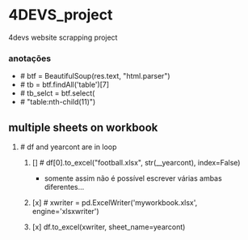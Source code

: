# 4DEVS_project

4devs website scrapping project

### anotações

-   \# btf = BeautifulSoup(res.text, "html.parser")
-   \# tb = btf.findAll('table')[7]
-   \# tb_selct = btf.select(
-   \# "table:nth-child(11)")

## multiple sheets on workbook

1. \# df and yearcont are in loop

    1. [] \# df[0].to_excel("football.xlsx", str(\_\_yearcont), index=False)

        - somente assim não é possível escrever várias ambas diferentes...

    1. [x] \# xwriter = pd.ExcelWriter('myworkbook.xlsx', engine='xlsxwriter')
    1. [x] df.to_excel(xwriter, sheet_name=yearcont)
